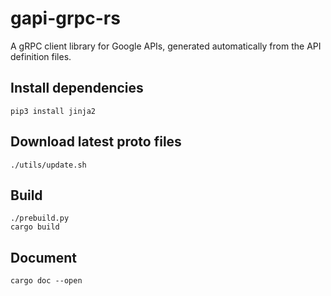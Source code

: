 # gapi-grpc-rs

A gRPC client library for Google APIs, generated automatically from the API definition files.

## Install dependencies

```
pip3 install jinja2
```

## Download latest proto files

```
./utils/update.sh
```

## Build

```
./prebuild.py
cargo build
```

## Document

```
cargo doc --open
```
